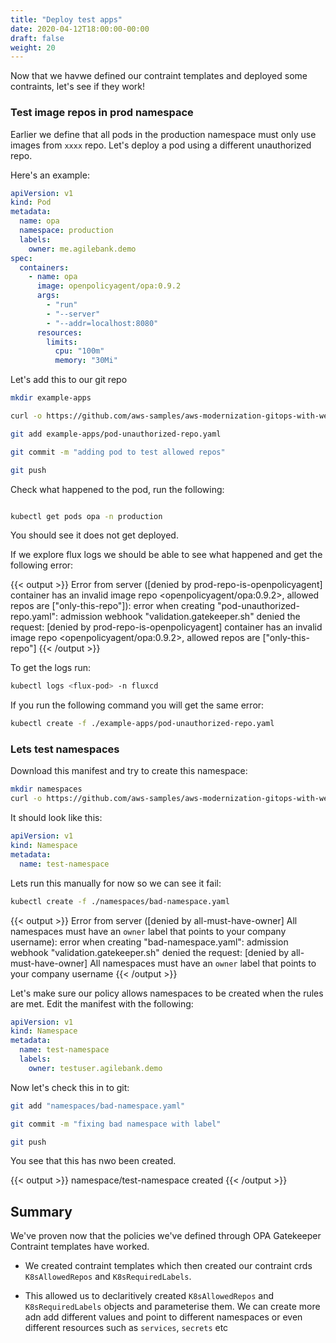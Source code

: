 ```yaml
---
title: "Deploy test apps"
date: 2020-04-12T18:00:00-00:00
draft: false
weight: 20
---
```


Now that we havwe defined our contraint templates and deployed some contraints, let's see if they work!


### Test image repos in prod namespace


Earlier we define that all pods in the production namespace must only use images from `xxxx` repo. Let's deploy a pod using a different unauthorized repo.

Here's an example:

```yaml
apiVersion: v1
kind: Pod
metadata:
  name: opa
  namespace: production
  labels:
    owner: me.agilebank.demo
spec:
  containers:
    - name: opa
      image: openpolicyagent/opa:0.9.2
      args:
        - "run"
        - "--server"
        - "--addr=localhost:8080"
      resources:
        limits:
          cpu: "100m"
          memory: "30Mi"
```

Let's add this to our git repo

```bash
mkdir example-apps

curl -o https://github.com/aws-samples/aws-modernization-gitops-with-weaveworks/tree/master/content/30_workshop_03_grc/140_test-policy-contraints/deploy.files/pod-unauthorized-repo.yaml example-apps/pod-unauthorized-repo.yaml

git add example-apps/pod-unauthorized-repo.yaml

git commit -m "adding pod to test allowed repos"

git push
```

Check what happened to the pod, run the following:

```bash

kubectl get pods opa -n production

```
You should see it does not get deployed.

If we explore flux logs we should be able to see what happened and get the following error:

{{< output >}}
Error from server ([denied by prod-repo-is-openpolicyagent] container <opa> has an invalid image repo <openpolicyagent/opa:0.9.2>, allowed repos are ["only-this-repo"]): error when creating "pod-unauthorized-repo.yaml": admission webhook "validation.gatekeeper.sh" denied the request: [denied by prod-repo-is-openpolicyagent] container <opa> has an invalid image repo <openpolicyagent/opa:0.9.2>, allowed repos are ["only-this-repo"]
{{< /output >}}

To get the logs run:

```bash
kubectl logs <flux-pod> -n fluxcd
```

If you run the following command you will get the same error:

```bash
kubectl create -f ./example-apps/pod-unauthorized-repo.yaml
```

### Lets test namespaces

Download this manifest and try to create this namespace:

```bash
mkdir namespaces
curl -o https://github.com/aws-samples/aws-modernization-gitops-with-weaveworks/tree/master/content/30_workshop_03_grc/140_test-policy-contraints/deploy.files/bad-namespace.yaml namespaces/bad-namespace.yaml
```

It should look like this:

```yaml
apiVersion: v1
kind: Namespace
metadata:
  name: test-namespace
```

Lets run this manually for now so we can see it fail:

```bash
kubectl create -f ./namespaces/bad-namespace.yaml
```

{{< output >}}
Error from server ([denied by all-must-have-owner] All namespaces must have an `owner` label that points to your company username): error when creating "bad-namespace.yaml": admission webhook "validation.gatekeeper.sh" denied the request: [denied by all-must-have-owner] All namespaces must have an `owner` label that points to your company username
{{< /output >}}

Let's make sure our policy allows namespaces to be created when the rules are met. Edit the manifest with the following:

```yaml
apiVersion: v1
kind: Namespace
metadata:
  name: test-namespace
  labels:
    owner: testuser.agilebank.demo
```

Now let's check this in to git:

```bash
git add "namespaces/bad-namespace.yaml"

git commit -m "fixing bad namespace with label"

git push
```

You see that this has nwo been created.

{{< output >}}
namespace/test-namespace created
{{< /output >}}


## Summary


We've proven now that the policies we've defined through OPA Gatekeeper Contraint templates have worked.

- We created contraint templates which then created our contraint crds `K8sAllowedRepos` and `K8sRequiredLabels`.

- This allowed us to declaritively created `K8sAllowedRepos` and `K8sRequiredLabels` objects and parameterise them. We can create more adn add different values and point to different namespaces or even different resources such as `services`, `secrets` etc


